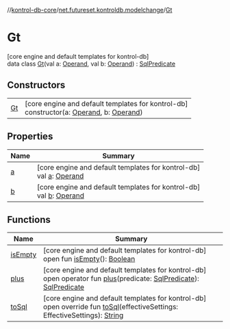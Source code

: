 //[kontrol-db-core](../../../index.md)/[net.futureset.kontroldb.modelchange](../index.md)/[Gt](index.md)

# Gt

[core engine and default templates for kontrol-db]\
data class [Gt](index.md)(val a: [Operand](../-operand/index.md), val b: [Operand](../-operand/index.md)) : [SqlPredicate](../-sql-predicate/index.md)

## Constructors

| | |
|---|---|
| [Gt](-gt.md) | [core engine and default templates for kontrol-db]<br>constructor(a: [Operand](../-operand/index.md), b: [Operand](../-operand/index.md)) |

## Properties

| Name | Summary |
|---|---|
| [a](a.md) | [core engine and default templates for kontrol-db]<br>val [a](a.md): [Operand](../-operand/index.md) |
| [b](b.md) | [core engine and default templates for kontrol-db]<br>val [b](b.md): [Operand](../-operand/index.md) |

## Functions

| Name | Summary |
|---|---|
| [isEmpty](../-sql-predicate/is-empty.md) | [core engine and default templates for kontrol-db]<br>open fun [isEmpty](../-sql-predicate/is-empty.md)(): [Boolean](https://kotlinlang.org/api/latest/jvm/stdlib/kotlin/-boolean/index.html) |
| [plus](../-sql-predicate/plus.md) | [core engine and default templates for kontrol-db]<br>open operator fun [plus](../-sql-predicate/plus.md)(predicate: [SqlPredicate](../-sql-predicate/index.md)): [SqlPredicate](../-sql-predicate/index.md) |
| [toSql](to-sql.md) | [core engine and default templates for kontrol-db]<br>open override fun [toSql](to-sql.md)(effectiveSettings: EffectiveSettings): [String](https://kotlinlang.org/api/latest/jvm/stdlib/kotlin/-string/index.html) |
